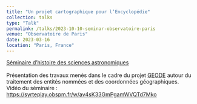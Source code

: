 ```yaml
---
title: "Un projet cartographique pour l’Encyclopédie"
collection: talks
type: "Talk"
permalink: /talks/2023-10-10-seminar-observatoire-paris
venue: "Observatoire de Paris"
date: 2023-03-16
location: "Paris, France"
---
```


<a href="https://syrte.obspm.fr/spip/science/histoire/seminaires-et-colloques/seminaire-d-histoire-des-sciences-astronomiques/">Séminaire d’histoire des sciences astronomiques</a>
<br/><br/>
Présentation des travaux menés dans le cadre du projet <a href="https://geode-project.github.io">GEODE</a> autour du traitement des entités nommées et des coordonnées géographiques.<br/>
Vidéo du séminaire : <a href="https://syrteplay.obspm.fr/w/av4sK33GmPgamWVQTd7Mko">https://syrteplay.obspm.fr/w/av4sK33GmPgamWVQTd7Mko</a>

